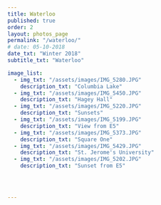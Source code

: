 ```yaml
---
title: Waterloo  
published: true
order: 2
layout: photos_page
permalink: "/waterloo/"
# date: 05-10-2018
date_txt: "Winter 2018"
subtitle_txt: "Waterloo"

image_list:
  - img_txt: "/assets/images/IMG_5280.JPG"
    description_txt: "Columbia Lake"
  - img_txt: "/assets/images/IMG_5450.JPG"
    description_txt: "Hagey Hall"
  - img_txt: "/assets/images/IMG_5220.JPG"
    description_txt: "Sunsets"
  - img_txt: "/assets/images/IMG_5199.JPG"
    description_txt: "View from E5"
  - img_txt: "/assets/images/IMG_5373.JPG"
    description_txt: "Square One"
  - img_txt: "/assets/images/IMG_5429.JPG"
    description_txt: "St. Jerome's University"
  - img_txt: "/assets/images/IMG_5202.JPG"
    description_txt: "Sunset from E5"




---
```

